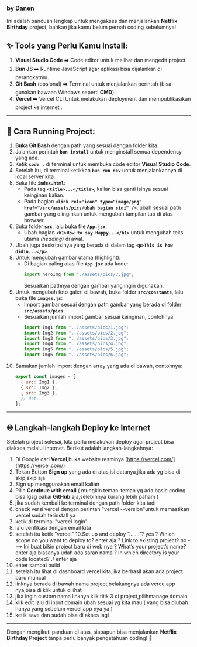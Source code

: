 ### by Danen

Ini adalah panduan lengkap untuk mengakses dan menjalankan **Netflix Birthday** project, bahkan jika kamu belum pernah coding sebelumnya!

## ✨ Tools yang Perlu Kamu Install:

1. **Visual Studio Code** ➡️ Code editor untuk melihat dan mengedit project.
2. **Bun JS** ➡️ Runtime JavaScript agar aplikasi bisa dijalankan di perangkatmu.
3. **Git Bash** (opsional) ➡️ Terminal untuk menjalankan perintah (bisa gunakan bawaan Windows seperti **CMD**).
4. **Vercel** ➡️ Vercel CLI Untuk melakukan deployment dan mempublikasikan project ke internet .

---

## 🚀 Cara Running Project:

1. **Buka Git Bash** dengan path yang sesuai dengan folder kita.
2. Jalankan perintah **`bun install`** untuk menginstall semua dependency yang ada.
3. Ketik **`code .`** di terminal untuk membuka code editor **Visual Studio Code**.
4. Setelah itu, di terminal ketikkan **`bun run dev`** untuk menjalankannya di local server kita.
5. Buka file **`index.html`**:
   - Pada tag **`<title>...</title>`**, kalian bisa ganti isinya sesuai keinginan kalian.
   - Pada bagian **`<link rel="icon" type="image/png" href="/src/assets/pics/ubah bagian sini" />`**, ubah sesuai path gambar yang diinginkan untuk mengubah tampilan tab di atas browser.
6. Buka folder **`src`**, lalu buka file **`App.jsx`**:
   - Ubah bagian **`<h1>How to say Happy...</h1>`** untuk mengubah teks utama _(heading)_ di awal.
7. Ubah juga deskripsinya yang berada di dalam tag **`<p>This is how didin...</p>`**.
8. Untuk mengubah gambar utama (highlight):
   - Di bagian paling atas file **`App.jsx`** ada kode:
     ```javascript
     import heroImg from "./assets/pics/7.jpg";
     ```
     Sesuaikan pathnya dengan gambar yang ingin digunakan.
9. Untuk mengubah foto galeri di bawah, buka folder **`src/constants`**, lalu buka file **`images.js`**:
   - Import gambar sesuai dengan path gambar yang berada di folder **`src/assets/pics`**.
   - Sesuaikan jumlah import gambar sesuai keinginan, contohnya:
     ```javascript
     import Img1 from "../assets/pics/1.jpg";
     import Img2 from "../assets/pics/2.jpg";
     import Img3 from "../assets/pics/3.jpg";
     import Img4 from "../assets/pics/4.jpg";
     import Img5 from "../assets/pics/5.jpg";
     import Img6 from "../assets/pics/6.jpg";
     ```
10. Samakan jumlah import dengan array yang ada di bawah, contohnya:
    ```javascript
    export const images = [
      { src: Img1 },
      { src: Img2 },
      { src: Img3 },
      // dst...
    ];
    ```

---

## 🌐 Langkah-langkah Deploy ke Internet

Setelah project selesai, kita perlu melakukan deploy agar project bisa diakses melalui internet. Berikut adalah langkah-langkahnya:

1. Di Google cari **Vercel**,buka website resminya [https://vercel.com/](https://vercel.com/)
2. Tekan Button **Sign up** yang ada di atas,isi datanya,jika ada yg bisa di skip,skip aja
3. Sign up menggunakan email kalian
4. Pilih **Continue with email** ( mungkin teman-teman yg ada basic coding bisa lgsg pakai **GitHub** aja,selebihnya kurang lebih paham )
5. jika sudah kembali ke terminal dengan path folder kita tadi
6. check versi vercel dengan perintah "vercel --version"untuk memastikan vercel sudah terinstall ya
7. ketik di terminal "vercel login"
8. lalu verifikasi dengan email kita
9. setelah itu ketik "vercel"
   10.Set up and deploy “.......”? yes
   ? Which scope do you want to deploy to? enter aja
   ? Link to existing project? no ---> Ini buat bikin project baru di web nya
   ? What’s your project’s name? enter aja,biasanya udah ada saran nama
   ? In which directory is your code located? ./ enter aja
10. enter sampai build
11. setelah itu lihat di dashboard vercel kita,jika berhasil akan ada project baru muncul
12. linknya berada di bawah nama project,belakangnya ada verce.app nya,bisa di klik untuk dilihat
13. jika ingin custom nama linknya klik titik 3 di project,pilihmanage domain
14. klik edit lalu di input domain ubah sesuai yg kita mau ( yang bisa diubah hanya yang sebelum vercel.app nya ya )
15. ketik save dan sudah bisa di akses lagi

---

Dengan mengikuti panduan di atas, siapapun bisa menjalankan **Netflix Birthday Project** tanpa perlu banyak pengetahuan coding! 🎉
